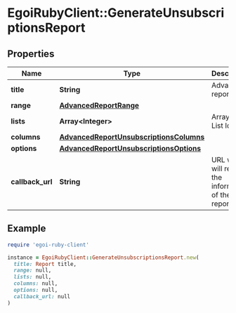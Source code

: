 # EgoiRubyClient::GenerateUnsubscriptionsReport

## Properties

| Name | Type | Description | Notes |
| ---- | ---- | ----------- | ----- |
| **title** | **String** | Advanced report title |  |
| **range** | [**AdvancedReportRange**](AdvancedReportRange.md) |  |  |
| **lists** | **Array&lt;Integer&gt;** | Array of List Id&#39;s |  |
| **columns** | [**AdvancedReportUnsubscriptionsColumns**](AdvancedReportUnsubscriptionsColumns.md) |  |  |
| **options** | [**AdvancedReportUnsubscriptionsOptions**](AdvancedReportUnsubscriptionsOptions.md) |  |  |
| **callback_url** | **String** | URL which will receive the information of the report | [optional] |

## Example

```ruby
require 'egoi-ruby-client'

instance = EgoiRubyClient::GenerateUnsubscriptionsReport.new(
  title: Report title,
  range: null,
  lists: null,
  columns: null,
  options: null,
  callback_url: null
)
```

